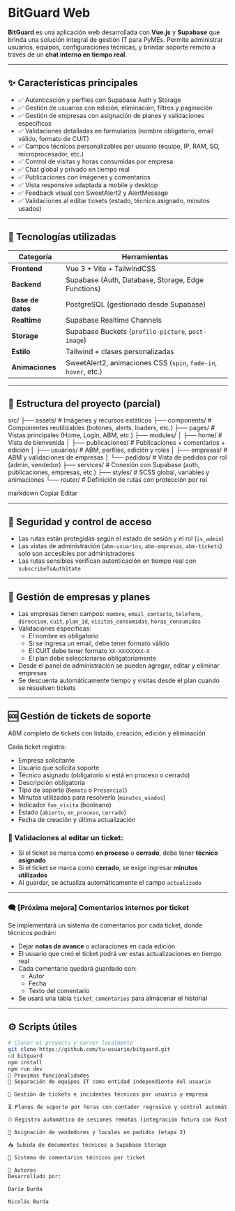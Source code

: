 # BitGuard Web

**BitGuard** es una aplicación web desarrollada con **Vue.js** y **Supabase** que brinda una solución integral de gestión IT para PyMEs. Permite administrar usuarios, equipos, configuraciones técnicas, y brindar soporte remoto a través de un **chat interno en tiempo real**.

---

## ✨ Características principales

- ✅ Autenticación y perfiles con Supabase Auth y Storage
- ✅ Gestión de usuarios con edición, eliminación, filtros y paginación
- ✅ Gestión de empresas con asignación de planes y validaciones específicas
- ✅ Validaciones detalladas en formularios (nombre obligatorio, email válido, formato de CUIT)
- ✅ Campos técnicos personalizables por usuario (equipo, IP, RAM, SO, microprocesador, etc.)
- ✅ Control de visitas y horas consumidas por empresa
- ✅ Chat global y privado en tiempo real
- ✅ Publicaciones con imágenes y comentarios
- ✅ Vista responsive adaptada a mobile y desktop
- ✅ Feedback visual con SweetAlert2 y AlertMessage
- ✅ Validaciones al editar tickets (estado, técnico asignado, minutos usados)

---

## 🧱 Tecnologías utilizadas

| Categoría         | Herramientas                                                                 |
|-------------------|------------------------------------------------------------------------------|
| **Frontend**      | Vue 3 + Vite + TailwindCSS                                                   |
| **Backend**       | Supabase (Auth, Database, Storage, Edge Functions)                          |
| **Base de datos** | PostgreSQL (gestionado desde Supabase)                                       |
| **Realtime**      | Supabase Realtime Channels                                                   |
| **Storage**       | Supabase Buckets (`profile-picture`, `post-image`)                          |
| **Estilo**        | Tailwind + clases personalizadas                                             |
| **Animaciones**   | SweetAlert2, animaciones CSS (`spin`, `fade-in`, `hover`, etc.)              |

---

## 📁 Estructura del proyecto (parcial)

src/
├── assets/ # Imágenes y recursos estáticos
├── components/ # Componentes reutilizables (botones, alerts, loaders, etc.)
├── pages/ # Vistas principales (Home, Login, ABM, etc.)
├── modules/
│ ├── home/ # Vista de bienvenida
│ ├── publicaciones/ # Publicaciones + comentarios + edición
│ ├── usuarios/ # ABM, perfiles, edición y roles
│ ├── empresas/ # ABM y validaciones de empresas
│ └── pedidos/ # Vista de pedidos por rol (admin, vendedor)
├── services/ # Conexión con Supabase (auth, publicaciones, empresas, etc.)
├── styles/ # SCSS global, variables y animaciones
└── router/ # Definición de rutas con protección por rol

markdown
Copiar
Editar

---

## 🔐 Seguridad y control de acceso

- Las rutas están protegidas según el estado de sesión y el rol (`is_admin`)
- Las vistas de administración (`abm-usuarios`, `abm-empresas`, `abm-tickets`) solo son accesibles por administradores
- Las rutas sensibles verifican autenticación en tiempo real con `subscribeToAuthState`

---

## 🧩 Gestión de empresas y planes

- Las empresas tienen campos: `nombre`, `email_contacto`, `telefono`, `direccion`, `cuit`, `plan_id`, `visitas_consumidas`, `horas_consumidas`
- Validaciones específicas:
  - El nombre es obligatorio
  - Si se ingresa un email, debe tener formato válido
  - El CUIT debe tener formato `XX-XXXXXXXX-X`
  - El plan debe seleccionarse obligatoriamente
- Desde el panel de administración se pueden agregar, editar y eliminar empresas
- Se descuenta automáticamente tiempo y visitas desde el plan cuando se resuelven tickets

---

## 🆘 Gestión de tickets de soporte

ABM completo de tickets con listado, creación, edición y eliminación

Cada ticket registra:

- Empresa solicitante
- Usuario que solicita soporte
- Técnico asignado (obligatorio si está en proceso o cerrado)
- Descripción obligatoria
- Tipo de soporte (`Remoto` o `Presencial`)
- Minutos utilizados para resolverlo (`minutos_usados`)
- Indicador `fue_visita` (booleano)
- Estado (`abierto`, `en_proceso`, `cerrado`)
- Fecha de creación y última actualización

### 🔎 Validaciones al editar un ticket:

- Si el ticket se marca como **en proceso** o **cerrado**, debe tener **técnico asignado**
- Si el ticket se marca como **cerrado**, se exige ingresar **minutos utilizados**
- Al guardar, se actualiza automáticamente el campo `actualizado`

---

### 🗨️ [Próxima mejora] Comentarios internos por ticket

Se implementará un sistema de comentarios por cada ticket, donde técnicos podrán:

- Dejar **notas de avance** o aclaraciones en cada edición
- El usuario que creó el ticket podrá ver estas actualizaciones en tiempo real
- Cada comentario quedará guardado con:
  - Autor
  - Fecha
  - Texto del comentario
- Se usará una tabla `ticket_comentarios` para almacenar el historial

---

## ⚙️ Scripts útiles

```bash
# Clonar el proyecto y correr localmente
git clone https://github.com/tu-usuario/bitguard.git
cd bitguard
npm install
npm run dev
🔭 Próximas funcionalidades
🔧 Separación de equipos IT como entidad independiente del usuario

🧰 Gestión de tickets e incidentes técnicos por usuario y empresa

⏳ Planes de soporte por horas con contador regresivo y control automático

⏱ Registro automático de sesiones remotas (integración futura con RustDesk)

📍 Asignación de vendedores y locales en pedidos (etapa 2)

📥 Subida de documentos técnicos a Supabase Storage

💬 Sistema de comentarios técnicos por ticket

👥 Autores
Desarrollado por:

Darío Burda

Nicolás Burda